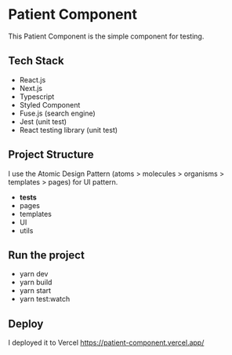 # Patient Component

This Patient Component is the simple component for testing.

## Tech Stack

* React.js
* Next.js
* Typescript
* Styled Component
* Fuse.js (search engine)
* Jest (unit test)
* React testing library (unit test)

## Project Structure

I use the Atomic Design Pattern (atoms > molecules > organisms > templates > pages) for UI pattern.

* __tests__
* pages
* templates
* UI
* utils

## Run the project

* yarn dev
* yarn build
* yarn start
* yarn test:watch

## Deploy

I deployed it to Vercel https://patient-component.vercel.app/
